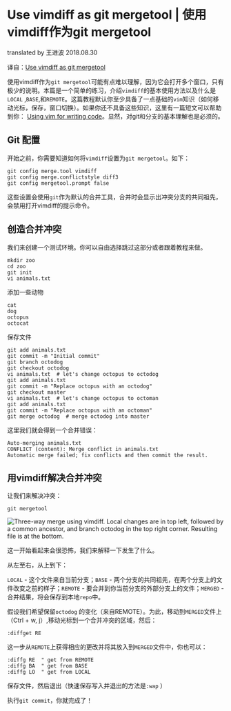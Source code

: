 # Use vimdiff as git mergetool | 使用vimdiff作为git mergetool

translated by 王进波 2018.08.30

译自：[Use vimdiff as git mergetool](http://www.rosipov.com/blog/use-vimdiff-as-git-mergetool/)

使用vimdiff作为`git mergetool`可能有点难以理解，因为它会打开多个窗口，只有极少的说明。本篇是一个简单的练习，介绍`vimdiff`的基本使用方法以及什么是`LOCAL` ,`BASE`,和`REMOTE`。这篇教程默认你至少具备了一点基础的`vim`知识（如何移动光标，保存，窗口切换）。如果你还不具备这些知识，这里有一篇短文可以帮助到你： [Using vim for writing code](http://www.rosipov.com/blog/using-vim-for-writing-code/)。显然，对git和分支的基本理解也是必须的。

##  Git 配置


开始之前，你需要知道如何将`vimdiff`设置为`git mergetool`。如下：

```
git config merge.tool vimdiff
git config merge.conflictstyle diff3
git config mergetool.prompt false
```

这些设置会使用`git`作为默认的合并工具，合并时会显示出冲突分支的共同祖先，会禁用打开vimdiff的提示命令。

## 创造合并冲突


我们来创建一个测试环境。你可以自由选择跳过这部分或者跟着教程来做。

```
mkdir zoo
cd zoo
git init
vi animals.txt
```

添加一些动物

```
cat
dog
octopus
octocat
```

保存文件

```
git add animals.txt
git commit -m "Initial commit"
git branch octodog
git checkout octodog
vi animals.txt  # let's change octopus to octodog
git add animals.txt
git commit -m "Replace octopus with an octodog"
git checkout master
vi animals.txt  # let's change octopus to octoman
git add animals.txt
git commit -m "Replace octopus with an octoman"
git merge octodog  # merge octodog into master
```

这里我们就会得到一个合并错误：

```
Auto-merging animals.txt
CONFLICT (content): Merge conflict in animals.txt
Automatic merge failed; fix conflicts and then commit the result.
```

## 用vimdiff解决合并冲突


让我们来解决冲突：

```
git mergetool
```

![Three-way merge using vimdiff. Local changes are in top left, followed by a common ancestor, and branch `octodog` in the top right corner. Resulting file is at the bottom.](http://www.rosipov.com/images/posts/three-way-merge-with-vimdiff.png)


这一开始看起来会很恐怖，我们来解释一下发生了什么。

从左至右，从上到下：

`LOCAL` - 这个文件来自当前分支；`BASE` - 两个分支的共同祖先，在两个分支上的文件改变之前的样子；`REMOTE` - 要合并到你当前分支的外部分支上的文件；`MERGED` - 合并结果，将会保存到本地`repo`中。


假设我们希望保留`octodog` 的变化（来自REMOTE）。为此，移动到`MERGED`文件上（Ctrl + w, j）,移动光标到一个合并冲突的区域，然后：

```
:diffget RE
```

这一步从`REMOTE`上获得相应的更改并将其放入到`MERGED`文件中，你也可以：

```
:diffg RE  " get from REMOTE
:diffg BA  " get from BASE
:diffg LO  " get from LOCAL
```

保存文件，然后退出（快速保存写入并退出的方法是`:wap` ）

执行`git commit`，你就完成了！